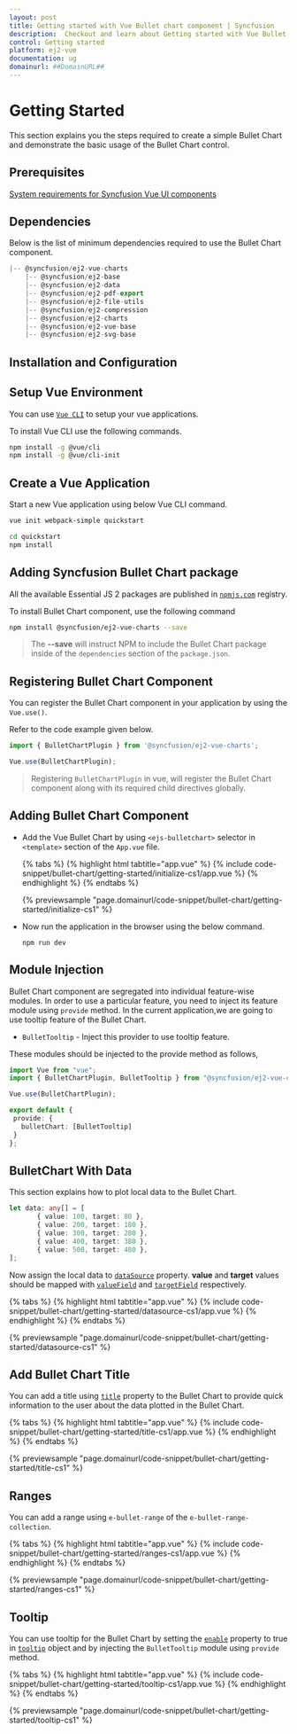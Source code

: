 ```yaml
---
layout: post
title: Getting started with Vue Bullet chart component | Syncfusion
description:  Checkout and learn about Getting started with Vue Bullet chart component of Syncfusion Essential JS 2 and more details.
control: Getting started 
platform: ej2-vue
documentation: ug
domainurl: ##DomainURL##
---
```


# Getting Started

This section explains you the steps required to create a simple Bullet Chart and demonstrate the basic usage of the Bullet Chart control.

## Prerequisites

[System requirements for Syncfusion Vue UI components](https://ej2.syncfusion.com/vue/documentation/system-requirements/)

## Dependencies

Below is the list of minimum dependencies required to use the Bullet Chart component.

```javascript
|-- @syncfusion/ej2-vue-charts
    |-- @syncfusion/ej2-base
    |-- @syncfusion/ej2-data
    |-- @syncfusion/ej2-pdf-export
    |-- @syncfusion/ej2-file-utils
    |-- @syncfusion/ej2-compression
    |-- @syncfusion/ej2-charts
    |-- @syncfusion/ej2-vue-base
    |-- @syncfusion/ej2-svg-base
```

## Installation and Configuration

## Setup Vue Environment

You can use [`Vue CLI`](https://github.com/vuejs/vue-cli) to setup your vue applications.

To install Vue CLI use the following commands.

```bash
npm install -g @vue/cli
npm install -g @vue/cli-init
```

## Create a Vue Application

Start a new Vue application using below Vue CLI command.

```bash
vue init webpack-simple quickstart

cd quickstart
npm install
```

## Adding Syncfusion Bullet Chart package

All the available Essential JS 2 packages are published in [`npmjs.com`](https://www.npmjs.com/~syncfusionorg) registry.

To install Bullet Chart component, use the following command

```bash
npm install @syncfusion/ej2-vue-charts --save
```

> The **--save** will instruct NPM to include the Bullet Chart package inside of the `dependencies` section of the `package.json`.

## Registering Bullet Chart Component

You can register the Bullet Chart component in your application by using the `Vue.use()`.

Refer to the code example given below.

```ts
import { BulletChartPlugin } from '@syncfusion/ej2-vue-charts';

Vue.use(BulletChartPlugin);
```

> Registering `BulletChartPlugin` in vue, will register the Bullet Chart component along with its required child directives globally.

## Adding Bullet Chart Component

* Add the Vue Bullet Chart by using `<ejs-bulletchart>` selector in `<template>` section of the `App.vue` file.

    {% tabs %}
    {% highlight html tabtitle="app.vue" %}
    {% include code-snippet/bullet-chart/getting-started/initialize-cs1/app.vue %}
    {% endhighlight %}
    {% endtabs %}
            
    {% previewsample "page.domainurl/code-snippet/bullet-chart/getting-started/initialize-cs1" %}

* Now run the application in the browser using the below command.

    ```
    npm run dev
    ```

## Module Injection

Bullet Chart component are segregated into individual feature-wise modules. In order to use a particular feature, you need to inject its feature module using `provide` method. In the current application,we are going to use tooltip feature of the Bullet Chart.

* `BulletTooltip` - Inject this provider to use tooltip feature.

These modules should be injected to the provide method as follows,

 ```ts
import Vue from "vue";
import { BulletChartPlugin, BulletTooltip } from "@syncfusion/ej2-vue-charts";

Vue.use(BulletChartPlugin);

export default {
  provide: {
    bulletChart: [BulletTooltip]
  }
};
 ```

## BulletChart With Data

This section explains how to plot local data to the Bullet Chart.

```ts
let data: any[] = [
       { value: 100, target: 80 },
       { value: 200, target: 180 },
       { value: 300, target: 280 },
       { value: 400, target: 380 },
       { value: 500, target: 480 },
];
```

Now assign the local data to [`dataSource`](https://ej2.syncfusion.com/vue/documentation/api/bullet-chart/#datasource) property. **value** and **target** values should be mapped with [`valueField`](https://ej2.syncfusion.com/vue/documentation/api/bullet-chart/#valuefield) and  [`targetField`](https://ej2.syncfusion.com/vue/documentation/api/bullet-chart/#targetfield) respectively.

{% tabs %}
{% highlight html tabtitle="app.vue" %}
{% include code-snippet/bullet-chart/getting-started/datasource-cs1/app.vue %}
{% endhighlight %}
{% endtabs %}
        
{% previewsample "page.domainurl/code-snippet/bullet-chart/getting-started/datasource-cs1" %}

## Add Bullet Chart Title

You can add a title using [`title`](https://ej2.syncfusion.com/vue/documentation/api/bullet-chart/#title) property to the Bullet Chart to provide quick
information to the user about the data plotted in the Bullet Chart.

{% tabs %}
{% highlight html tabtitle="app.vue" %}
{% include code-snippet/bullet-chart/getting-started/title-cs1/app.vue %}
{% endhighlight %}
{% endtabs %}
        
{% previewsample "page.domainurl/code-snippet/bullet-chart/getting-started/title-cs1" %}

## Ranges

You can add a range using `e-bullet-range` of the `e-bullet-range-collection`.

{% tabs %}
{% highlight html tabtitle="app.vue" %}
{% include code-snippet/bullet-chart/getting-started/ranges-cs1/app.vue %}
{% endhighlight %}
{% endtabs %}
        
{% previewsample "page.domainurl/code-snippet/bullet-chart/getting-started/ranges-cs1" %}

## Tooltip

You can use tooltip for the Bullet Chart by setting the [`enable`](https://ej2.syncfusion.com/vue/documentation/api/bullet-chart/bulletTooltipSettingsModel/#enable) property to true in [`tooltip`](https://ej2.syncfusion.com/vue/documentation/api/bullet-chart/#tooltip) object and by injecting the `BulletTooltip` module using `provide` method.

{% tabs %}
{% highlight html tabtitle="app.vue" %}
{% include code-snippet/bullet-chart/getting-started/tooltip-cs1/app.vue %}
{% endhighlight %}
{% endtabs %}
        
{% previewsample "page.domainurl/code-snippet/bullet-chart/getting-started/tooltip-cs1" %}